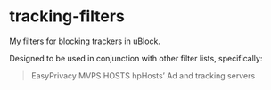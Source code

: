 # tracking-filters
My filters for blocking trackers in uBlock.

Designed to be used in conjunction with other filter lists, specifically:

> EasyPrivacy
> MVPS HOSTS
> hpHosts’ Ad and tracking servers
